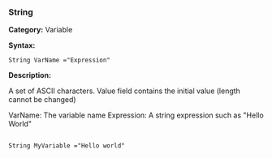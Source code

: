 ### String

**Category:**
Variable

**Syntax:**

```scorpionengine
String VarName ="Expression"
```

**Description:**

A set of ASCII characters. Value field contains the initial value (length cannot be changed)

VarName: The variable name
Expression: A string expression such as "Hello World"

```scorpionengine

String MyVariable ="Hello world"

```
